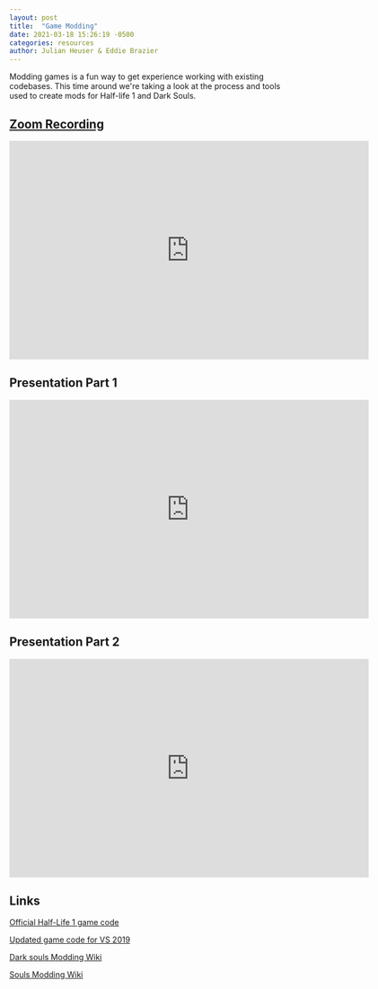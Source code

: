 ```yaml
---
layout: post
title:  "Game Modding"
date: 2021-03-18 15:26:19 -0500
categories: resources
author: Julian Heuser & Eddie Brazier
---
```


Modding games is a fun way to get experience working with existing codebases. This time around we're taking a look at the process and tools used to create mods for Half-life 1 and Dark Souls. 

<!--width="640" height="389"-->

## [Zoom Recording](https://drive.google.com/file/d/1cmt9Bmq_cbHcUnBTdvusGaMBXsFll4H4/view?usp=sharing)

<iframe width="640" height="389" src="https://www.youtube.com/embed/pSJCz_CGrWs" title="YouTube video player" frameborder="0" allow="accelerometer; autoplay; clipboard-write; encrypted-media; gyroscope; picture-in-picture" allowfullscreen></iframe>

## Presentation Part 1

<iframe src="https://docs.google.com/presentation/d/e/2PACX-1vQ4a_W9mvvwXk96HLcJcKL3e3WK3CdOw9-7REh07xqPrfPox0nf0l6dNdosx2_V1plndAw8Egy17huw/embed?start=false&loop=false&delayms=60000" frameborder="0" width="640" height="389" allowfullscreen="true" mozallowfullscreen="true" webkitallowfullscreen="true"></iframe>

## Presentation Part 2

<iframe src="https://docs.google.com/presentation/d/e/2PACX-1vSci9TMrZBcvClyhkWrYY7u7igCOxh5T2kuyfo6slt1SWNmWUamvX0fMK965sXaCmiR2Zp5P8WMWMQ7/embed?start=false&loop=false&delayms=60000" frameborder="0" width="640" height="389" allowfullscreen="true" mozallowfullscreen="true" webkitallowfullscreen="true"></iframe>

## Links

[Official Half-Life 1 game code](https://github.com/ValveSoftware/halflife)

[Updated game code for VS 2019](https://github.com/Solokiller/halflife-updated-cmake)

[Dark souls Modding Wiki](http://soulsmodding.wikidot.com/)

[Souls Modding Wiki](https://sites.google.com/view/soulsmods/home?authuser=0)

